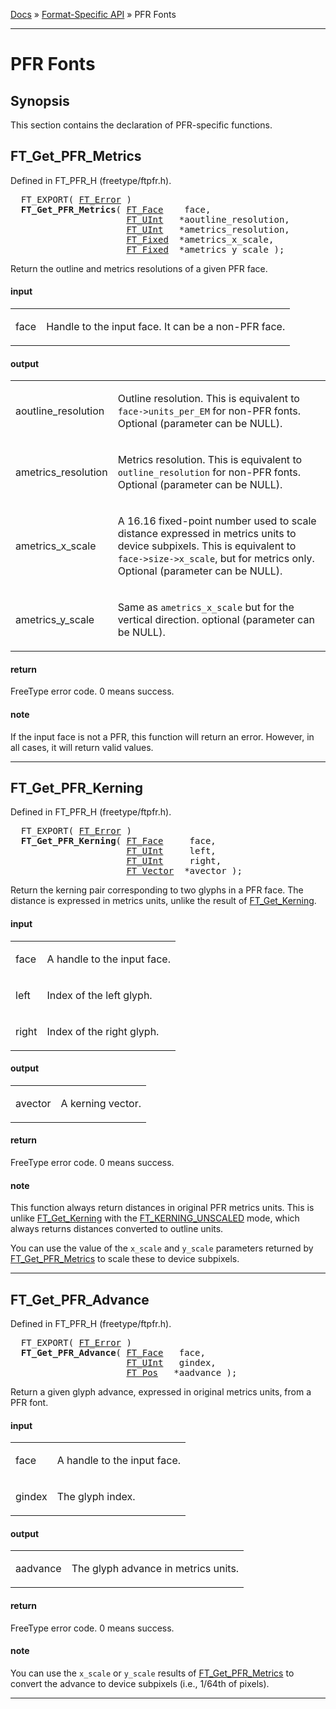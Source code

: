 [Docs](ft2-index.md) &raquo; [Format-Specific API](ft2-toc.md#format-specific-api) &raquo; PFR Fonts

-------------------------------

# PFR Fonts

## Synopsis

This section contains the declaration of PFR-specific functions.

## FT_Get_PFR_Metrics

Defined in FT_PFR_H (freetype/ftpfr.h).

<div class = "codehilite">
<pre>
  FT_EXPORT( <a href="../ft2-basic_types/#ft_error">FT_Error</a> )
  <b>FT_Get_PFR_Metrics</b>( <a href="../ft2-base_interface/#ft_face">FT_Face</a>    face,
                      <a href="../ft2-basic_types/#ft_uint">FT_UInt</a>   *aoutline_resolution,
                      <a href="../ft2-basic_types/#ft_uint">FT_UInt</a>   *ametrics_resolution,
                      <a href="../ft2-basic_types/#ft_fixed">FT_Fixed</a>  *ametrics_x_scale,
                      <a href="../ft2-basic_types/#ft_fixed">FT_Fixed</a>  *ametrics_y_scale );
</pre>
</div>


Return the outline and metrics resolutions of a given PFR face.

<h4>input</h4>
<table class="fields">
<tr><td class="val" id="face">face</td><td class="desc">
<p>Handle to the input face. It can be a non-PFR face.</p>
</td></tr>
</table>

<h4>output</h4>
<table class="fields">
<tr><td class="val" id="aoutline_resolution">aoutline_resolution</td><td class="desc">
<p>Outline resolution. This is equivalent to <code>face-&gt;units_per_EM</code> for non-PFR fonts. Optional (parameter can be NULL).</p>
</td></tr>
<tr><td class="val" id="ametrics_resolution">ametrics_resolution</td><td class="desc">
<p>Metrics resolution. This is equivalent to <code>outline_resolution</code> for non-PFR fonts. Optional (parameter can be NULL).</p>
</td></tr>
<tr><td class="val" id="ametrics_x_scale">ametrics_x_scale</td><td class="desc">
<p>A 16.16 fixed-point number used to scale distance expressed in metrics units to device subpixels. This is equivalent to <code>face-&gt;size-&gt;x_scale</code>, but for metrics only. Optional (parameter can be NULL).</p>
</td></tr>
<tr><td class="val" id="ametrics_y_scale">ametrics_y_scale</td><td class="desc">
<p>Same as <code>ametrics_x_scale</code> but for the vertical direction. optional (parameter can be NULL).</p>
</td></tr>
</table>

<h4>return</h4>

FreeType error code. 0&nbsp;means success.

<h4>note</h4>

If the input face is not a PFR, this function will return an error. However, in all cases, it will return valid values.

<hr>

## FT_Get_PFR_Kerning

Defined in FT_PFR_H (freetype/ftpfr.h).

<div class = "codehilite">
<pre>
  FT_EXPORT( <a href="../ft2-basic_types/#ft_error">FT_Error</a> )
  <b>FT_Get_PFR_Kerning</b>( <a href="../ft2-base_interface/#ft_face">FT_Face</a>     face,
                      <a href="../ft2-basic_types/#ft_uint">FT_UInt</a>     left,
                      <a href="../ft2-basic_types/#ft_uint">FT_UInt</a>     right,
                      <a href="../ft2-basic_types/#ft_vector">FT_Vector</a>  *avector );
</pre>
</div>


Return the kerning pair corresponding to two glyphs in a PFR face. The distance is expressed in metrics units, unlike the result of <a href="../ft2-base_interface/#ft_get_kerning">FT_Get_Kerning</a>.

<h4>input</h4>
<table class="fields">
<tr><td class="val" id="face">face</td><td class="desc">
<p>A handle to the input face.</p>
</td></tr>
<tr><td class="val" id="left">left</td><td class="desc">
<p>Index of the left glyph.</p>
</td></tr>
<tr><td class="val" id="right">right</td><td class="desc">
<p>Index of the right glyph.</p>
</td></tr>
</table>

<h4>output</h4>
<table class="fields">
<tr><td class="val" id="avector">avector</td><td class="desc">
<p>A kerning vector.</p>
</td></tr>
</table>

<h4>return</h4>

FreeType error code. 0&nbsp;means success.

<h4>note</h4>

This function always return distances in original PFR metrics units. This is unlike <a href="../ft2-base_interface/#ft_get_kerning">FT_Get_Kerning</a> with the <a href="../ft2-base_interface/#ft_kerning_mode">FT_KERNING_UNSCALED</a> mode, which always returns distances converted to outline units.

You can use the value of the `x_scale` and `y_scale` parameters returned by <a href="../ft2-pfr_fonts/#ft_get_pfr_metrics">FT_Get_PFR_Metrics</a> to scale these to device subpixels.

<hr>

## FT_Get_PFR_Advance

Defined in FT_PFR_H (freetype/ftpfr.h).

<div class = "codehilite">
<pre>
  FT_EXPORT( <a href="../ft2-basic_types/#ft_error">FT_Error</a> )
  <b>FT_Get_PFR_Advance</b>( <a href="../ft2-base_interface/#ft_face">FT_Face</a>   face,
                      <a href="../ft2-basic_types/#ft_uint">FT_UInt</a>   gindex,
                      <a href="../ft2-basic_types/#ft_pos">FT_Pos</a>   *aadvance );
</pre>
</div>


Return a given glyph advance, expressed in original metrics units, from a PFR font.

<h4>input</h4>
<table class="fields">
<tr><td class="val" id="face">face</td><td class="desc">
<p>A handle to the input face.</p>
</td></tr>
<tr><td class="val" id="gindex">gindex</td><td class="desc">
<p>The glyph index.</p>
</td></tr>
</table>

<h4>output</h4>
<table class="fields">
<tr><td class="val" id="aadvance">aadvance</td><td class="desc">
<p>The glyph advance in metrics units.</p>
</td></tr>
</table>

<h4>return</h4>

FreeType error code. 0&nbsp;means success.

<h4>note</h4>

You can use the `x_scale` or `y_scale` results of <a href="../ft2-pfr_fonts/#ft_get_pfr_metrics">FT_Get_PFR_Metrics</a> to convert the advance to device subpixels (i.e., 1/64th of pixels).

<hr>

